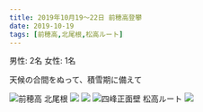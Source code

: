 ```yaml
---
title: 2019年10月19〜22日 前穂高登攀
date: 2019-10-19
tags: [前穂高,北尾根,松高ルート]
---
```


男性: 2名
女性: 1名

天候の合間をぬって、積雪期に備えて

![前穂高 北尾根](/2019/10/19/20191019/1.JPG)
![](/2019/10/19/20191019/2.JPG)
![](/2019/10/19/20191019/3.JPG)
![四峰正面壁 松高ルート](/2019/10/19/20191019/4.JPG)
![](/2019/10/19/20191019/5.JPG)
